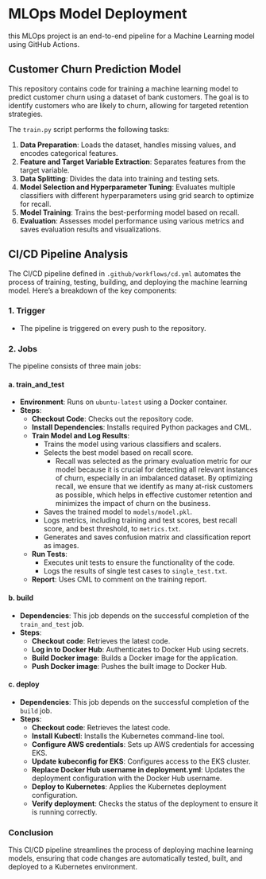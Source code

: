 # MLOps Model Deployment

this MLOps project is an end-to-end pipeline for a Machine Learning model using GitHub Actions.

## Customer Churn Prediction Model

This repository contains code for training a machine learning model to predict customer churn using a dataset of bank customers. The goal is to identify customers who are likely to churn, allowing for targeted retention strategies.

The `train.py` script performs the following tasks:

1. **Data Preparation**: Loads the dataset, handles missing values, and encodes categorical features.
2. **Feature and Target Variable Extraction**: Separates features from the target variable.
3. **Data Splitting**: Divides the data into training and testing sets.
4. **Model Selection and Hyperparameter Tuning**: Evaluates multiple classifiers with different hyperparameters using grid search to optimize for recall.
5. **Model Training**: Trains the best-performing model based on recall.
6. **Evaluation**: Assesses model performance using various metrics and saves evaluation results and visualizations.

## CI/CD Pipeline Analysis

The CI/CD pipeline defined in `.github/workflows/cd.yml` automates the process of training, testing, building, and deploying the machine learning model. Here’s a breakdown of the key components:

### 1. **Trigger**
- The pipeline is triggered on every push to the repository.

### 2. **Jobs**
The pipeline consists of three main jobs:

#### a. **train_and_test**
- **Environment**: Runs on `ubuntu-latest` using a Docker container.
- **Steps**:
  - **Checkout Code**: Checks out the repository code.
  - **Install Dependencies**: Installs required Python packages and CML.
  - **Train Model and Log Results**: 
    - Trains the model using various classifiers and scalers.
    - Selects the best model based on recall score.
        - Recall was selected as the primary evaluation metric for our model because it is crucial for detecting all relevant instances of churn, especially in an imbalanced dataset. By optimizing recall, we ensure that we identify as many at-risk customers as possible, which helps in effective customer retention and minimizes the impact of churn on the business.
    - Saves the trained model to `models/model.pkl`.
    - Logs metrics, including training and test scores, best recall score, and best threshold, to `metrics.txt`.
    - Generates and saves confusion matrix and classification report as images.
  - **Run Tests**:
    - Executes unit tests to ensure the functionality of the code.
    - Logs the results of single test cases to `single_test.txt`.
  - **Report**: Uses CML to comment on the training report.

#### b. **build**
- **Dependencies**: This job depends on the successful completion of the `train_and_test` job.
- **Steps**:
  - **Checkout code**: Retrieves the latest code.
  - **Log in to Docker Hub**: Authenticates to Docker Hub using secrets.
  - **Build Docker image**: Builds a Docker image for the application.
  - **Push Docker image**: Pushes the built image to Docker Hub.

#### c. **deploy**
- **Dependencies**: This job depends on the successful completion of the `build` job.
- **Steps**:
  - **Checkout code**: Retrieves the latest code.
  - **Install Kubectl**: Installs the Kubernetes command-line tool.
  - **Configure AWS credentials**: Sets up AWS credentials for accessing EKS.
  - **Update kubeconfig for EKS**: Configures access to the EKS cluster.
  - **Replace Docker Hub username in deployment.yml**: Updates the deployment configuration with the Docker Hub username.
  - **Deploy to Kubernetes**: Applies the Kubernetes deployment configuration.
  - **Verify deployment**: Checks the status of the deployment to ensure it is running correctly.

### Conclusion
This CI/CD pipeline streamlines the process of deploying machine learning models, ensuring that code changes are automatically tested, built, and deployed to a Kubernetes environment.

